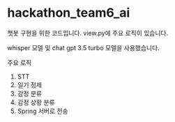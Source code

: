 # hackathon_team6_ai

챗봇 구현을 위한 코드입니다. view.py에 주요 로직이 있습니다.

whisper 모델 및 chat gpt 3.5 turbo 모델을 사용했습니다.

주요 로직
1. STT
2. 일기 정제
3. 감정 분류
4. 감정 상황 분류
5. Spring 서버로 전송
